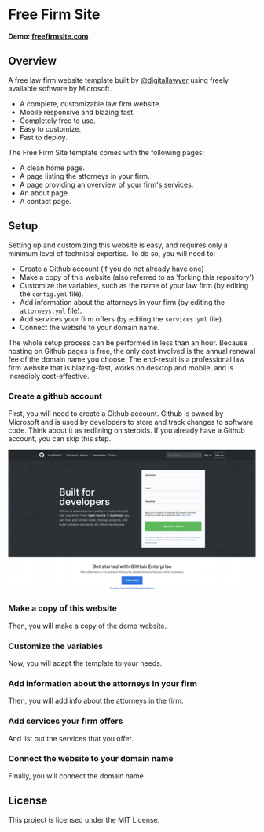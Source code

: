 # Free Firm Site

**Demo: [freefirmsite.com](https://www.freefirmsite.com)**

## Overview

A free law firm website template built by [@digitallawyer](https://www.twitter.com/digitallawyer) using freely available software by Microsoft. 

* A complete, customizable law firm website.
* Mobile responsive and blazing fast.
* Completely free to use.
* Easy to customize.
* Fast to deploy.

The Free Firm Site template comes with the following pages:

* A clean home page.
* A page listing the attorneys in your firm.
* A page providing an overview of your firm's services.
* An about page.
* A contact page.

## Setup

Setting up and customizing this website is easy, and requires only a minimum level of technical expertise. To do so, you will need to:

* Create a Github account (if you do not already have one)
* Make a copy of this website (also referred to as 'forking this repository')
* Customize the variables, such as the name of your law firm (by editing the `config.yml` file).
* Add information about the attorneys in your firm (by editing the `attorneys.yml` file).
* Add services your firm offers (by editing the `services.yml` file).
* Connect the website to your domain name.

The whole setup process can be performed in less than an hour. Because hosting on Github pages is free, the only cost involved is the annual renewal fee of the domain name you choose. The end-result is a professional law firm website that is blazing-fast, works on desktop and mobile, and is incredibly cost-effective.

### Create a github account

First, you will need to create a Github account. Github is owned by Microsoft and is used by developers to store and track changes to software code. Think about it as redlining on steroids. If you already have a Github account, you can skip this step.

![Create a Github Account](/assets/images/_readme/rm1.png "Logo Title Text 1")


### Make a copy of this website

Then, you will make a copy of the demo website.

### Customize the variables

Now, you will adapt the template to your needs.

### Add information about the attorneys in your firm

Then, you will add info about the attorneys in the firm.

### Add services your firm offers

And list out the services that you offer.

### Connect the website to your domain name

Finally, you will connect the domain name.

## License

This project is licensed under the MIT License.
